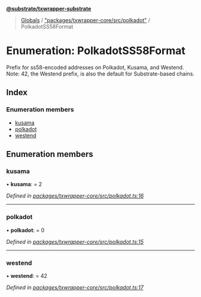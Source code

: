 **[@substrate/txwrapper-substrate](../README.md)**

> [Globals](../globals.md) / ["packages/txwrapper-core/src/polkadot"](../modules/_packages_txwrapper_core_src_polkadot_.md) / PolkadotSS58Format

# Enumeration: PolkadotSS58Format

Prefix for ss58-encoded addresses on Polkadot, Kusama, and Westend. Note:
42, the Westend prefix, is also the default for Substrate-based chains.

## Index

### Enumeration members

* [kusama](_packages_txwrapper_core_src_polkadot_.polkadotss58format.md#kusama)
* [polkadot](_packages_txwrapper_core_src_polkadot_.polkadotss58format.md#polkadot)
* [westend](_packages_txwrapper_core_src_polkadot_.polkadotss58format.md#westend)

## Enumeration members

### kusama

•  **kusama**:  = 2

*Defined in [packages/txwrapper-core/src/polkadot.ts:16](https://github.com/paritytech/txwrapper-core/blob/32a3349/packages/txwrapper-core/src/polkadot.ts#L16)*

___

### polkadot

•  **polkadot**:  = 0

*Defined in [packages/txwrapper-core/src/polkadot.ts:15](https://github.com/paritytech/txwrapper-core/blob/32a3349/packages/txwrapper-core/src/polkadot.ts#L15)*

___

### westend

•  **westend**:  = 42

*Defined in [packages/txwrapper-core/src/polkadot.ts:17](https://github.com/paritytech/txwrapper-core/blob/32a3349/packages/txwrapper-core/src/polkadot.ts#L17)*

